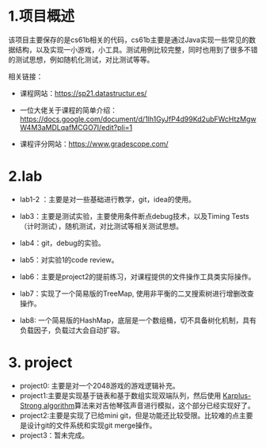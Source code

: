 # 1.项目概述

该项目主要保存的是cs61b相关的代码，cs61b主要是通过Java实现一些常见的数据结构，以及实现一小游戏，小工具。测试用例比较完整，同时也用到了很多不错的测试思想，例如随机化测试，对比测试等等。

相关链接：

- 课程网站：https://sp21.datastructur.es/

- 一位大佬关于课程的简单介绍：https://docs.google.com/document/d/1lh1GyJfP4d99Kd2ubFWcHtzMgwW4M3aMDLqafMCGO7I/edit?pli=1

- 课程评分网站：https://www.gradescope.com/



# 2.lab

- lab1-2 ：主要是对一些基础进行教学，git，idea的使用。

- lab3：主要是测试实验，主要使用条件断点debug技术，以及Timing Tests（计时测试），随机测试，对比测试等相关测试思想。

- lab4：git，debug的实验。

- lab5：对实验1的code review。
- lab6：主要是project2的提前练习，对课程提供的文件操作工具类实际操作。
- lab7：实现了一个简易版的TreeMap, 使用非平衡的二叉搜索树进行增删改查操作。
- lab8:  一个简易版的HashMap，底层是一个数组桶，切不具备树化机制，具有负载因子，负载过大会自动扩容。



# 3. project

- project0: 主要是对一个2048游戏的游戏逻辑补充。
- project1:主要是实现基于链表和基于数组实现双端队列，然后使用 [Karplus-Strong algorithm](http://en.wikipedia.org/wiki/Karplus–Strong_string_synthesis)算法来对吉他琴弦声音进行模拟，这个部分已经实现好了。
- project2:主要是实现了已给mini  git，但是功能还比较受限。比较难的点主要是设计git的文件系统和实现git merge操作。
- project3：暂未完成。




